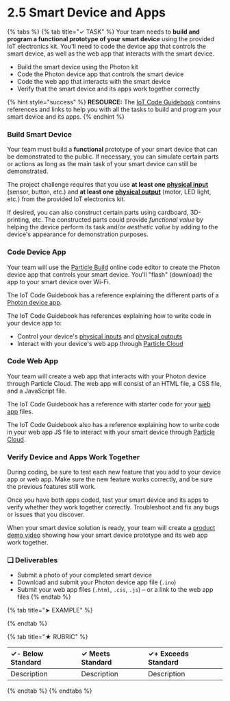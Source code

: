 # 2.5  Smart Device and Apps

{% tabs %}
{% tab title="✓ TASK" %}
Your team needs to **build and program a functional prototype of your smart device** using the provided IoT electronics kit. You'll need to code the device app that controls the smart device, as well as the web app that interacts with the smart device.

* Build the smart device using the Photon kit
* Code the Photon device app that controls the smart device
* Code the web app that interacts with the smart device
* Verify that the smart device and its apps work together correctly

{% hint style="success" %}
**RESOURCE:**  The [IoT Code Guidebook](https://docs.idew.org/code-internet-of-things/) contains references and links to help you with all the tasks to build and program your smart device and its apps.
{% endhint %}

### Build Smart Device

Your team must build a **functional** prototype of your smart device that can be demonstrated to the public. If necessary, you can simulate certain parts or actions as long as the main task of your smart device can still be demonstrated.

The project challenge requires that you use **at least one** [**physical input**](https://docs.idew.org/code-internet-of-things/references/physical-inputs) \(sensor, button, etc.\) and **at least one** [**physical output**](https://docs.idew.org/code-internet-of-things/references/physical-outputs) \(motor, LED light, etc.\) from the provided IoT electronics kit.

If desired, you can also construct certain parts using cardboard, 3D-printing, etc. The constructed parts could provide _functional value_ by helping the device perform its task and/or _aesthetic value_ by adding to the device's appearance for demonstration purposes.

### Code Device App

Your team will use the [Particle Build](https://build.particle.io/) online code editor to create the Photon device app that controls your smart device. You'll "flash" \(download\) the app to your smart device over Wi-Fi.

The IoT Code Guidebook has a reference explaining the different parts of a [Photon device app](https://docs.idew.org/code-internet-of-things/references/device-app).

The IoT Code Guidebook has references explaining how to write code in your device app to:

* Control your device's [physical inputs](https://docs.idew.org/code-internet-of-things/references/physical-inputs) and [physical outputs](https://docs.idew.org/code-internet-of-things/references/physical-outputs)
* Interact with your device's web app through [Particle Cloud](https://docs.idew.org/code-internet-of-things/references/particle-cloud)

### Code Web App

Your team will create a web app that interacts with your Photon device through Particle Cloud. The web app will consist of an HTML file, a CSS file, and a JavaScript file.

The IoT Code Guidebook has a reference with starter code for your [web app](https://docs.idew.org/code-internet-of-things/references/web-app) files.

The IoT Code Guidebook also has a reference explaining how to write code in your web app JS file to interact with your smart device through [Particle Cloud](https://docs.idew.org/code-internet-of-things/references/particle-cloud).

### Verify Device and Apps Work Together

During coding, be sure to test each new feature that you add to your device app or web app. Make sure the new feature works correctly, and be sure the previous features still work.

Once you have both apps coded, test your smart device and its apps to verify whether they work together correctly. Troubleshoot and fix any bugs or issues that you discover.

When your smart device solution is ready, your team will create a [product demo video](2.7-product-video.md) showing how your smart device prototype and its web app work together.

### **❏ Deliverable**s

* Submit a photo of your completed smart device
* Download and submit your Photon device app file \(`.ino`\)
* Submit your web app files \(`.html`, `.css`, `.js`\) – or a link to the web app files
{% endtab %}

{% tab title="➤ EXAMPLE" %}

{% endtab %}

{% tab title="★ RUBRIC" %}


| **✓- Below Standard** | **✓ Meets Standard** | **✓+ Exceeds Standard** |
| :--- | :--- | :--- |
| Description | Description | Description |
{% endtab %}
{% endtabs %}

